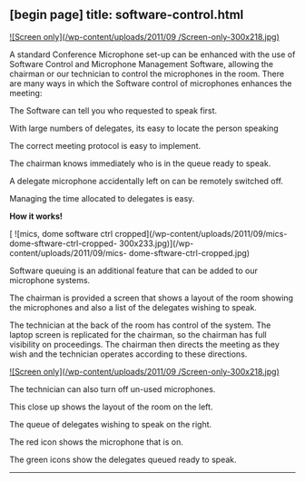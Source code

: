 [begin page]
 title: software-control.html
----------------------------------------------------------

[ ![Screen only](/wp-content/uploads/2011/09 /Screen-only-300x218.jpg)](/wp-content/uploads/2011/09/Screen-only.jpg)

A standard Conference Microphone set-up can be enhanced with the use of Software Control and Microphone Management Software, allowing the chairman or our technician to control the microphones in the room. There are many ways in which the Software control of microphones enhances the meeting:

The Software can tell you who requested to speak first.

With large numbers of delegates, its easy to locate the person speaking

The correct meeting protocol is easy to implement.

The chairman knows immediately who is in the queue ready to speak.

A delegate microphone accidentally left on can be remotely switched off.

Managing the time allocated to delegates is easy.

**How it works!**

[ ![mics, dome software ctrl cropped](/wp-content/uploads/2011/09/mics-dome-sftware-ctrl-cropped- 300x233.jpg)](/wp-content/uploads/2011/09/mics- dome-sftware-ctrl-cropped.jpg)

Software queuing is an additional feature that can be added to our microphone systems.

The chairman is provided a screen that shows a layout of the room showing the microphones and also a list of the delegates wishing to speak.

The technician at the back of the room has control of the system. The laptop screen is replicated for the chairman, so the chairman has full visibility on proceedings. The chairman then directs the meeting as they wish and the technician operates according to these directions.

[ ![Screen only](/wp-content/uploads/2011/09 /Screen-only-300x218.jpg)](/wp-content/uploads/2011/09/Screen-only.jpg)

The technician can also turn off un-used microphones.

This close up shows the layout of the room on the left.

The queue of delegates wishing to speak on the right.

The red icon shows the microphone that is on.

The green icons show the delegates queued ready to speak.




----------------------------------------------------------
